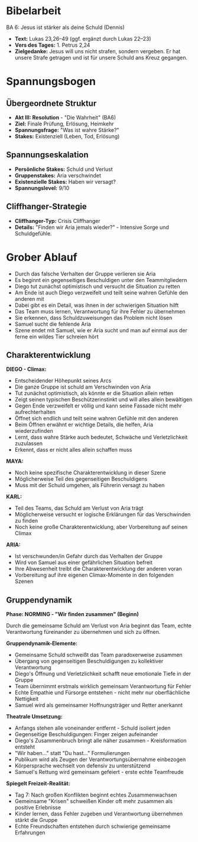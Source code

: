 # Bibelarbeit
BA 6: Jesus ist stärker als deine Schuld (Dennis)
- **Text:** Lukas 23,26–49 (ggf. ergänzt durch Lukas 22–23)
- **Vers des Tages:** 1. Petrus 2,24
- **Zielgedanke:** Jesus will uns nicht strafen, sondern vergeben. Er hat unsere Strafe getragen und ist für unsere Schuld ans Kreuz gegangen.


# Spannungsbogen

## Übergeordnete Struktur
- **Akt III: Resolution** - "Die Wahrheit" (BA6)
- **Ziel:** Finale Prüfung, Erlösung, Heimkehr
- **Spannungsfrage:** "Was ist wahre Stärke?"
- **Stakes:** Existenziell (Leben, Tod, Erlösung)

## Spannungseskalation
- **Persönliche Stakes:** Schuld und Verlust
- **Gruppenstakes:** Aria verschwindet
- **Existenzielle Stakes:** Haben wir versagt?
- **Spannungslevel:** 9/10

## Cliffhanger-Strategie
- **Cliffhanger-Typ:** Crisis Cliffhanger
- **Details:** "Finden wir Aria jemals wieder?" - Intensive Sorge und Schuldgefühle.


# Grober Ablauf

- Durch das falsche Verhalten der Gruppe verlieren sie Aria
- Es beginnt ein gegenseitiges Beschuldigen unter den Teammitgliedern
- Diego tut zunächst optimistisch und versucht die Situation zu retten
- Am Ende ist auch Diego verzweifelt und teilt seine wahren Gefühle den anderen mit
- Dabei gibt es ein Detail, was ihnen in der schwierigen Situation hilft
- Das Team muss lernen, Verantwortung für ihre Fehler zu übernehmen
- Sie erkennen, dass Schuldzuweisungen das Problem nicht lösen
- Samuel sucht die fehlende Aria
- Szene endet mit Samuel, wie er Aria sucht und man auf einmal aus der ferne ein wildes Tier schreien hört

## Charakterentwicklung

**DIEGO - Climax:**
- Entscheidender Höhepunkt seines Arcs
- Die ganze Gruppe ist schuld am Verschwinden von Aria
- Tut zunächst optimistisch, als könnte er die Situation allein retten
- Zeigt seinen typischen Beschützerinstinkt und will alles allein bewältigen
- Gegen Ende verzweifelt er völlig und kann seine Fassade nicht mehr aufrechterhalten
- Öffnet sich endlich und teilt seine wahren Gefühle mit den anderen
- Beim Öffnen erwähnt er wichtige Details, die helfen, Aria wiederzufinden
- Lernt, dass wahre Stärke auch bedeutet, Schwäche und Verletzlichkeit zuzulassen
- Erkennt, dass er nicht alles allein schaffen muss

**MAYA:**
- Noch keine spezifische Charakterentwicklung in dieser Szene
- Möglicherweise Teil des gegenseitigen Beschuldigens
- Muss mit der Schuld umgehen, als Führerin versagt zu haben

**KARL:**
- Teil des Teams, das Schuld am Verlust von Aria trägt
- Möglicherweise versucht er logische Erklärungen für das Verschwinden zu finden
- Noch keine große Charakterentwicklung, aber Vorbereitung auf seinen Climax

**ARIA:**
- Ist verschwunden/in Gefahr durch das Verhalten der Gruppe
- Wird von Samuel aus einer gefährlichen Situation befreit
- Ihre Abwesenheit treibt die Charakterentwicklung der anderen voran
- Vorbereitung auf ihre eigenen Climax-Momente in den folgenden Szenen

## Gruppendynamik

**Phase: NORMING - "Wir finden zusammen" (Beginn)**

Durch die gemeinsame Schuld am Verlust von Aria beginnt das Team, echte Verantwortung füreinander zu übernehmen und sich zu öffnen.

**Gruppendynamik-Elemente:**
- Gemeinsame Schuld schweißt das Team paradoxerweise zusammen
- Übergang von gegenseitigen Beschuldigungen zu kollektiver Verantwortung
- Diego's Öffnung und Verletzlichkeit schafft neue emotionale Tiefe in der Gruppe
- Team übernimmt erstmals wirklich gemeinsam Verantwortung für Fehler
- Echte Empathie und Fürsorge entstehen - nicht mehr nur oberflächliche Nettigkeit
- Samuel wird als gemeinsamer Hoffnungsträger und Retter anerkannt

**Theatrale Umsetzung:**
- Anfangs stehen alle voneinander entfernt - Schuld isoliert jeden
- Gegenseitige Beschuldigungen: Finger zeigen aufeinander
- Diego's Zusammenbruch bringt alle näher zusammen - Kreisformation entsteht
- "Wir haben..." statt "Du hast..." Formulierungen
- Publikum wird als Zeugen der Verantwortungsübernahme einbezogen
- Körpersprache wechselt von defensiv zu unterstützend
- Samuel's Rettung wird gemeinsam gefeiert - erste echte Teamfreude

**Spiegelt Freizeit-Realität:**
- Tag 7: Nach großen Konflikten beginnt echtes Zusammenwachsen
- Gemeinsame "Krisen" schweißen Kinder oft mehr zusammen als positive Erlebnisse
- Kinder lernen, dass Fehler zugeben und Verantwortung übernehmen stärkt die Gruppe
- Echte Freundschaften entstehen durch schwierige gemeinsame Erfahrungen
